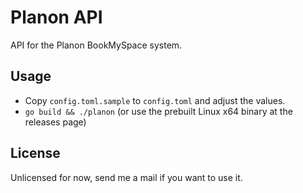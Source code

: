 # Planon API

API for the Planon BookMySpace system.

## Usage

* Copy `config.toml.sample` to `config.toml` and adjust the values.
* `go build && ./planon` (or use the prebuilt Linux x64 binary at the releases page)

## License

Unlicensed for now, send me a mail if you want to use it.
